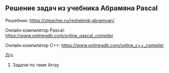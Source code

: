 ## Решение задач из учебника Абрамяна Pascal

Решебник: https://uteacher.ru/reshebnik-abramyan/

Онлайн компилятор Pascal: https://www.onlinegdb.com/online_pascal_compiler

Онлайн компилятор С++: https://www.onlinegdb.com/online_c++_compiler

Д/з:

1. Задачи по теме Array
